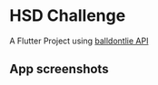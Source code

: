 # HSD Challenge

A Flutter Project using [balldontlie API](https://www.balldontlie.io/#introduction)

## App screenshots



